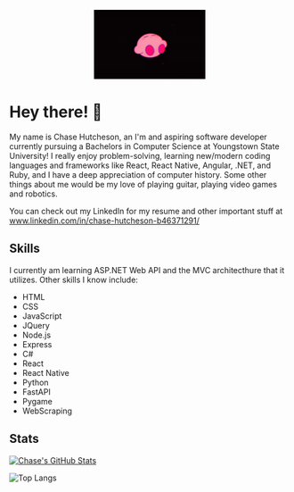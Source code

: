 <p align="center">
  <img src="https://raw.githubusercontent.com/ChaseHutcheson/ChaseHutcheson/main/banner.gif" alt="Spinning banner of kirby" width="200px" />
</p>

# Hey there! 👋

My name is Chase Hutcheson, an I'm and aspiring software developer currently pursuing a Bachelors in Computer Science at Youngstown State University! I really enjoy problem-solving, learning new/modern coding languages and frameworks like React, React Native, Angular, .NET, and Ruby, and I have a deep appreciation of computer history. Some other things about me would be my love of playing guitar, playing video games and robotics. 

You can check out my LinkedIn for my resume and other important stuff at www.linkedin.com/in/chase-hutcheson-b46371291/

## Skills
I currently am learning ASP.NET Web API and the MVC architecthure that it utilizes. 
Other skills I know include:
<ul>
  <li>HTML</li>
  <li>CSS</li>
  <li>JavaScript</li>
  <li>JQuery</li>
  <li>Node.js</li>
  <li>Express</li>
  <li>C#</li>
  <li>React</li>
  <li>React Native</li>
  <li>Python</li>
  <li>FastAPI</li>
  <li>Pygame</li>
  <li>WebScraping</li>
</ul>

## Stats
[![Chase's GitHub Stats](https://github-readme-stats.vercel.app/api?username=ChaseHutcheson&theme=chartreuse-dark)](https://github.com/anuraghazra/github-readme-stats)

![Top Langs](https://github-readme-stats.vercel.app/api/top-langs/?username=ChaseHutcheson&layout=compact&theme=chartreuse-dark&card_width=450px)
